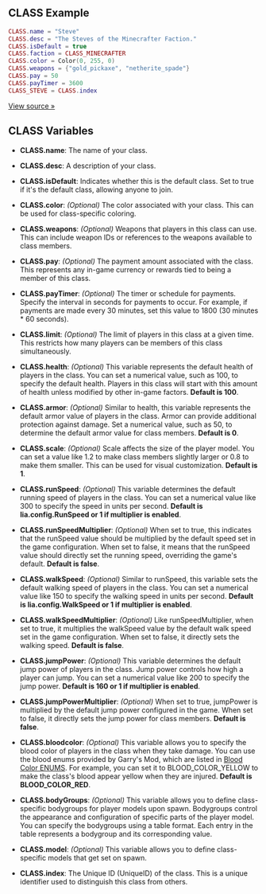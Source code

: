 ## CLASS Example

```lua
CLASS.name = "Steve"
CLASS.desc = "The Steves of the Minecrafter Faction."
CLASS.isDefault = true
CLASS.faction = CLASS_MINECRAFTER
CLASS.color = Color(0, 255, 0)
CLASS.weapons = {"gold_pickaxe", "netherite_spade"}
CLASS.pay = 50
CLASS.payTimer = 3600
CLASS_STEVE = CLASS.index
```

[View source »](https://github.com/Lilia-Framework/Lilia/blob/main/lilia/modules/core/teams/libraries/server.lua#L110)

## CLASS Variables

- **CLASS.name**: The name of your class.

- **CLASS.desc**: A description of your class.

- **CLASS.isDefault**: Indicates whether this is the default class. Set to true if it's the default class, allowing anyone to join.

- **CLASS.color**: _(Optional)_ The color associated with your class. This can be used for class-specific coloring.

- **CLASS.weapons**: _(Optional)_ Weapons that players in this class can use. This can include weapon IDs or references to the weapons available to class members.

- **CLASS.pay**: _(Optional)_ The payment amount associated with the class. This represents any in-game currency or rewards tied to being a member of this class.

- **CLASS.payTimer**: _(Optional)_ The timer or schedule for payments. Specify the interval in seconds for payments to occur. For example, if payments are made every 30 minutes, set this value to 1800 (30 minutes \* 60 seconds).

- **CLASS.limit**: _(Optional)_ The limit of players in this class at a given time. This restricts how many players can be members of this class simultaneously.

- **CLASS.health**: _(Optional)_ This variable represents the default health of players in the class. You can set a numerical value, such as 100, to specify the default health. Players in this class will start with this amount of health unless modified by other in-game factors. **Default is 100**.

- **CLASS.armor**: _(Optional)_ Similar to health, this variable represents the default armor value of players in the class. Armor can provide additional protection against damage. Set a numerical value, such as 50, to determine the default armor value for class members. **Default is 0**.

- **CLASS.scale**: _(Optional)_ Scale affects the size of the player model. You can set a value like 1.2 to make class members slightly larger or 0.8 to make them smaller. This can be used for visual customization. **Default is 1**.

- **CLASS.runSpeed**: _(Optional)_ This variable determines the default running speed of players in the class. You can set a numerical value like 300 to specify the speed in units per second. **Default is lia.config.RunSpeed or 1 if multiplier is enabled**.

- **CLASS.runSpeedMultiplier**: _(Optional)_ When set to true, this indicates that the runSpeed value should be multiplied by the default speed set in the game configuration. When set to false, it means that the runSpeed value should directly set the running speed, overriding the game's default. **Default is false**.

- **CLASS.walkSpeed**: _(Optional)_ Similar to runSpeed, this variable sets the default walking speed of players in the class. You can set a numerical value like 150 to specify the walking speed in units per second. **Default is lia.config.WalkSpeed or 1 if multiplier is enabled**.

- **CLASS.walkSpeedMultiplier**: _(Optional)_ Like runSpeedMultiplier, when set to true, it multiplies the walkSpeed value by the default walk speed set in the game configuration. When set to false, it directly sets the walking speed. **Default is false**.

- **CLASS.jumpPower**: _(Optional)_ This variable determines the default jump power of players in the class. Jump power controls how high a player can jump. You can set a numerical value like 200 to specify the jump power. **Default is 160 or 1 if multiplier is enabled**.

- **CLASS.jumpPowerMultiplier**: _(Optional)_ When set to true, jumpPower is multiplied by the default jump power configured in the game. When set to false, it directly sets the jump power for class members. **Default is false**.

- **CLASS.bloodcolor**: _(Optional)_ This variable allows you to specify the blood color of players in the class when they take damage. You can use the blood enums provided by Garry's Mod, which are listed in [Blood Color ENUMS](https://wiki.facepunch.com/gmod/Enums/BLOOD_COLOR). For example, you can set it to BLOOD_COLOR_YELLOW to make the class's blood appear yellow when they are injured. **Default is BLOOD_COLOR_RED**.

- **CLASS.bodyGroups**: _(Optional)_ This variable allows you to define class-specific bodygroups for player models upon spawn. Bodygroups control the appearance and configuration of specific parts of the player model. You can specify the bodygroups using a table format. Each entry in the table represents a bodygroup and its corresponding value.

- **CLASS.model**: _(Optional)_ This variable allows you to define class-specific models that get set on spawn.

- **CLASS.index**: The Unique ID (UniqueID) of the class. This is a unique identifier used to distinguish this class from others.
